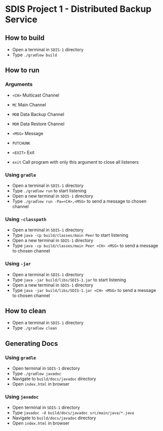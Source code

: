 # SDIS Project 1 - Distributed Backup Service

## How to build

* Open a terminal in ``SDIS-1`` directory
* Type ``./gradlew build``

## How to run

### Arguments

* ``<CH>`` Multicast Channel
 * ``MC`` Main Channel
 * ``MDB`` Data Backup Channel
 * ``MDR`` Data Restore Channel


* ``<MSG>`` Message
 * ``PUTCHUNK``


* ``<EXIT>`` Exit
 * ``exit`` Call program with only this argument to close all listeners

### Using ``gradle``

* Open a terminal in ``SDIS-1`` directory
* Type ``./gradlew run`` to start listening
* Open a new terminal in ``SDIS-1`` directory
* Type ``./gradlew run -Pa=<CH>,<MSG>`` to send a message to chosen channel

### Using ``-classpath``

* Open a terminal in ``SDIS-1`` directory
* Type ``java -cp build/classes/main Peer`` to start listening
* Open a new terminal in ``SDIS-1`` directory
* Type ``java -cp build/classes/main Peer <CH> <MSG>`` to send a message to chosen channel

### Using ``-jar``

* Open a terminal in ``SDIS-1`` directory
* Type ``java -jar build/libs/SDIS-1.jar`` to start listening
* Open a new terminal in ``SDIS-1`` directory
* Type ``java -jar build/libs/SDIS-1.jar <CH> <MSG>`` to send a message to chosen channel

## How to clean

* Open a terminal in ``SDIS-1`` directory
* Type ``./gradlew clean``


## Generating Docs

### Using ``gradle``

* Open terminal in ``SDIS-1`` directory
* Type ``./gradlew javadoc``
* Navigate to ``build/docs/javadoc`` directory
* Open ``index.html`` in browser

### Using ``javadoc``

* Open terminal in ``SDIS-1`` directory
* Type ``javadoc -d build/docs/javadoc src/main/java/*.java``
* Navigate to ``build/docs/javadoc`` directory
* Open ``index.html`` in browser

